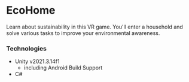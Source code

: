 # EcoHome

Learn about sustainability in this VR game.
You'll enter a household and solve various tasks to improve your environmental awareness.

### Technologies

- Unity v2021.3.14f1
  - including Android Build Support
- C#
